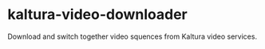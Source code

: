 # kaltura-video-downloader
 Download and switch together video squences from Kaltura video services.
